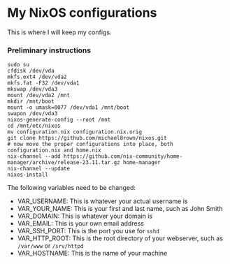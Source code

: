 # My NixOS configurations

This is where I will keep my configs.

### Preliminary instructions

```
sudo su
cfdisk /dev/vda
mkfs.ext4 /dev/vda2
mkfs.fat -F32 /dev/vda1
mkswap /dev/vda3
mount /dev/vda2 /mnt
mkdir /mnt/boot
mount -o umask=0077 /dev/vda1 /mnt/boot
swapon /dev/vda3
nixos-generate-config --root /mnt
cd /mnt/etc/nixos
mv configuration.nix configuration.nix.orig
git clone https://github.com/michael8rown/nixos.git
# now move the proper configurations into place, both configuration.nix and home.nix
nix-channel --add https://github.com/nix-community/home-manager/archive/release-23.11.tar.gz home-manager
nix-channel --update
nixos-install
```

The following variables need to be changed:

- VAR_USERNAME: This is whatever your actual username is
- VAR_YOUR_NAME: This is your first and last name, such as John Smith
- VAR_DOMAIN: This is whatever your domain is
- VAR_EMAIL: This is your own email address
- VAR_SSH_PORT: This is the port you use for `sshd`
- VAR_HTTP_ROOT: This is the root directory of your webserver, such as `/var/www` or `/srv/httpd`
- VAR_HOSTNAME: This is the name of your machine

